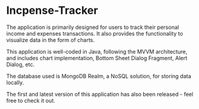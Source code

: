 # Incpense-Tracker
The application is primarily designed for users to track their personal income and expenses transactions. It also provides the functionality to visualize data in the form of charts.

This application is well-coded in Java, following the MVVM architecture, and includes chart implementation, Bottom Sheet Dialog Fragment, Alert Dialog, etc.

The database used is MongoDB Realm, a NoSQL solution, for storing data locally.

The first and latest version of this application has also been released - feel free to check it out.
